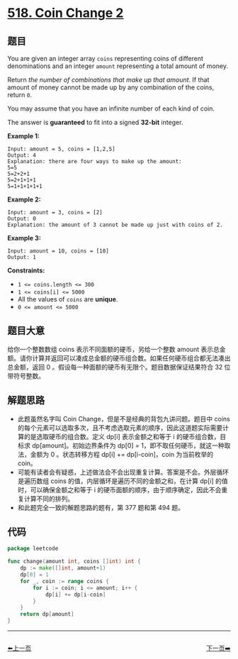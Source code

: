 # [518. Coin Change 2](https://leetcode.com/problems/coin-change-2/)


## 题目

You are given an integer array `coins` representing coins of different denominations and an integer `amount` representing a total amount of money.

Return *the number of combinations that make up that amount*. If that amount of money cannot be made up by any combination of the coins, return `0`.

You may assume that you have an infinite number of each kind of coin.

The answer is **guaranteed** to fit into a signed **32-bit** integer.

**Example 1:**

```
Input: amount = 5, coins = [1,2,5]
Output: 4
Explanation: there are four ways to make up the amount:
5=5
5=2+2+1
5=2+1+1+1
5=1+1+1+1+1
```

**Example 2:**

```
Input: amount = 3, coins = [2]
Output: 0
Explanation: the amount of 3 cannot be made up just with coins of 2.
```

**Example 3:**

```
Input: amount = 10, coins = [10]
Output: 1
```

**Constraints:**

- `1 <= coins.length <= 300`
- `1 <= coins[i] <= 5000`
- All the values of `coins` are **unique**.
- `0 <= amount <= 5000`

## 题目大意

给你一个整数数组 coins 表示不同面额的硬币，另给一个整数 amount 表示总金额。请你计算并返回可以凑成总金额的硬币组合数。如果任何硬币组合都无法凑出总金额，返回 0 。假设每一种面额的硬币有无限个。题目数据保证结果符合 32 位带符号整数。

## 解题思路

- 此题虽然名字叫 Coin Change，但是不是经典的背包九讲问题。题目中 coins 的每个元素可以选取多次，且不考虑选取元素的顺序，因此这道题实际需要计算的是选取硬币的组合数。定义 dp[i] 表示金额之和等于 i 的硬币组合数，目标求 dp[amount]。初始边界条件为 dp[0] = 1，即不取任何硬币，就这一种取法，金额为 0 。状态转移方程 dp[i] += dp[i-coin]，coin 为当前枚举的 coin。
- 可能有读者会有疑惑，上述做法会不会出现重复计算。答案是不会。外层循环是遍历数组 coins 的值，内层循环是遍历不同的金额之和，在计算 dp[i] 的值时，可以确保金额之和等于 i 的硬币面额的顺序，由于顺序确定，因此不会重复计算不同的排列。
- 和此题完全一致的解题思路的题有，第 377 题和第 494 题。

## 代码

```go
package leetcode

func change(amount int, coins []int) int {
	dp := make([]int, amount+1)
	dp[0] = 1
	for _, coin := range coins {
		for i := coin; i <= amount; i++ {
			dp[i] += dp[i-coin]
		}
	}
	return dp[amount]
}
```


----------------------------------------------
<div style="display: flex;justify-content: space-between;align-items: center;">
<p><a href="https://books.halfrost.com/leetcode/ChapterFour/0500~0599/0515.Find-Largest-Value-in-Each-Tree-Row/">⬅️上一页</a></p>
<p><a href="https://books.halfrost.com/leetcode/ChapterFour/0500~0599/0520.Detect-Capital/">下一页➡️</a></p>
</div>
